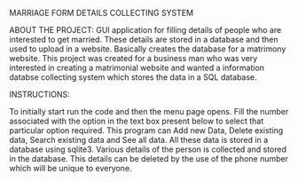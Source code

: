 
MARRIAGE FORM DETAILS COLLECTING SYSTEM

ABOUT THE PROJECT:
GUI application for filling details of  people who are interested to get married. These details are stored in a database and then used to upload in a website. Basically creates the database for a matrimony website. This project was created for a business man who was very interested in creating a matrimonial website and wanted a information databse collecting system which stores the data in a SQL database.

INSTRUCTIONS:

To initially start run the code and then the menu page opens.
Fill the number associated with the option in the text box present below to select that particular option required.
This program can Add new Data, Delete existing data, Search existing data and See all data.
All these data is stored in a database using sqlite3.
Various details of the person is collected and stored in the database.
This details can be deleted by the use of the phone number which will be unique to everyone.
